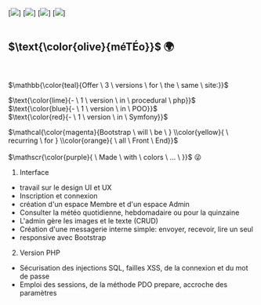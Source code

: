 [![](https://img.shields.io/badge/BOOTSTRAP-blue?style=for-the-badge)]
[![](https://img.shields.io/badge/PHP-blueviolet?style=for-the-badge)]
[![](https://img.shields.io/badge/POO-yellow?style=for-the-badge)]
[![](https://img.shields.io/badge/SYMFONY.io-orange?style=for-the-badge)] <br>
<br>
## $\text{\color{olive}{méTÉo}}$ :earth_africa:
<br>

$\mathbb{\color{teal}{Offer \ 3 \ versions \ for \ the \ same \ site:}}$

$\text{\color{lime}{- \ 1 \ version \ in \ procedural \ php}}$ <br>
$\text{\color{blue}{- \ 1 \ version \ in \ POO}}$ <br>
$\text{\color{red}{- \ 1 \ version \ in \ Symfony}}$ <br>

$\mathcal{\color{magenta}{Bootstrap \ will \ be \ } \\color{yellow}{ \ recurring \ for } \\color{orange}{ \ all \ Front \ End}}$ <br><br>
$\mathscr{\color{purple}{ \ Made \ with \ colors \ ... \ }}$  :stuck_out_tongue_winking_eye:
 
1) Interface <br>
- travail sur le design UI et UX
- Inscription et connexion
- création d'un espace Membre et d'un espace Admin
- Consulter la météo quotidienne, hebdomadaire ou pour la quinzaine
- L'admin gère les images et le texte (CRUD)
- Création d'une messagerie interne simple: envoyer, recevoir, lire un seul
- responsive avec Bootstrap

2) Version PHP
- Sécurisation des injections SQL, failles XSS, de la connexion et du mot de passe
- Emploi des sessions, de la méthode PDO prepare, accroche des paramètres


